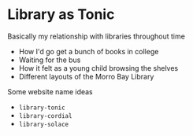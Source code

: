 # Library as Tonic

Basically my relationship with libraries throughout time

- How I'd go get a bunch of books in college
- Waiting for the bus
- How it felt as a young child browsing the shelves
- Different layouts of the Morro Bay Library

Some website name ideas
- `library-tonic`
- `library-cordial`
- `library-solace`
